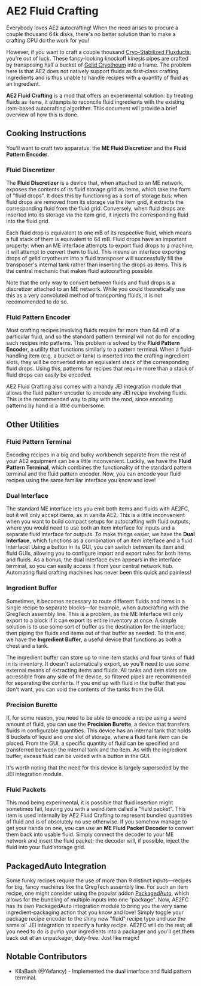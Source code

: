 # AE2 Fluid Crafting

Everybody loves AE2 autocrafting!
When the need arises to procure a couple thousand 64k disks, there's no better solution than to make a crafting CPU do the work for you!

However, if you want to craft a couple thousand [Cryo-Stabilized Fluxducts](https://ftb.gamepedia.com/Cryo-Stabilized_Fluxduct), you're out of luck.
These fancy-looking knockoff kinesis pipes are crafted by transposing half a bucket of [Gelid Cryotheum](https://ftb.gamepedia.com/Gelid_Cryotheum_(Thermal_Foundation)) into a frame.
The problem here is that AE2 does not natively support fluids as first-class crafting ingredients and is thus unable to handle recipes with a quantity of fluid as an ingredient.

**AE2 Fluid Crafting** is a mod that offers an experimental solution: by treating fluids as items, it attempts to reconcile fluid ingredients with the existing item-based autocrafting algorithm.
This document will provide a brief overview of how this is done.

## Cooking Instructions

You'll want to craft two apparatus: the **ME Fluid Discretizer** and the **Fluid Pattern Encoder**.

### Fluid Discretizer

The **Fluid Discretizer** is a device that, when attached to an ME network, exposes the contents of its fluid storage grid as items, which take the form of "fluid drops".
It does this by functioning as a sort of storage bus: when fluid drops are removed from its storage via the item grid, it extracts the corresponding fluid from the fluid grid.
Conversely, when fluid drops are inserted into its storage via the item grid, it injects the corresponding fluid into the fluid grid.

Each fluid drop is equivalent to one mB of its respective fluid, which means a full stack of them is equivalent to 64 mB.
Fluid drops have an important property: when an ME interface attempts to export fluid drops to a machine, it will attempt to convert them to fluid.
This means an interface exporting drops of gelid cryotheum into a fluid transposer will successfully fill the transposer's internal tank rather than inserting the drops as items.
This is the central mechanic that makes fluid autocrafting possible.

Note that the only way to convert between fluids and fluid drops is a discretizer attached to an ME network.
While you could theoretically use this as a very convoluted method of transporting fluids, it is not recomomended to do so.

### Fluid Pattern Encoder

Most crafting recipes involving fluids require far more than 64 mB of a particular fluid, and so the standard pattern terminal will not do for encoding such recipes into patterns.
This problem is solved by the **Fluid Pattern Encoder**, a utility that functions similarly to a pattern terminal.
When a fluid-handling item (e.g. a bucket or tank) is inserted into the crafting ingredient slots, they will be converted into an equivalent stack of the corresponding fluid drops.
Using this, patterns for recipes that require more than a stack of fluid drops can easily be encoded.

AE2 Fluid Crafting also comes with a handy JEI integration module that allows the fluid pattern encoder to encode any JEI recipe involving fluids.
This is the recommended way to play with the mod, since encoding patterns by hand is a little cumbersome.

## Other Utilities

### Fluid Pattern Terminal

Encoding recipes in a big and bulky workbench separate from the rest of your AE2 equipment can be a little inconvenient.
Luckily, we have the **Fluid Pattern Terminal**, which combines the functionality of the standard pattern terminal and the fluid pattern encoder.
Now, you can encode your fluid recipes using the same familiar interface you know and love!

### Dual Interface

The standard ME interface lets you emit both items and fluids with AE2FC, but it will only accept items, as in vanilla AE2.
This is a little inconvenient when you want to build compact setups for autocrafting with fluid outputs, where you would need to use both an item interface for inputs and a separate fluid interface for outputs.
To make things easier, we have the **Dual Interface**, which functions as a combination of an item interface and a fluid interface!
Using a button in its GUI, you can switch between its item and fluid GUIs, allowing you to configure import and export rules for both items and fluids.
As a bonus, the dual interface even appears in the interface terminal, so you can easily access it from your central network hub.
Automating fluid crafting machines has never been this quick and painless!

### Ingredient Buffer

Sometimes, it becomes necessary to route different fluids and items in a single recipe to separate blocks—for example, when autocrafting with the GregTech assembly line.
This is a problem, as the ME Interface will only export to a block if it can export its entire inventory at once.
A simple solution is to use some sort of buffer as the destination for the interface, then piping the fluids and items out of that buffer as needed.
To this end, we have the **Ingredient Buffer**, a useful device that functions as both a chest and a tank.

The ingredient buffer can store up to nine item stacks and four tanks of fluid in its inventory.
It doesn't automatically export, so you'll need to use some external means of extracting items and fluids.
All tanks and item slots are accessible from any side of the device, so filtered pipes are recommended for separating the contents.
If you end up with fluid in the buffer that you don't want, you can void the contents of the tanks from the GUI.

### Precision Burette

If, for some reason, you need to be able to encode a recipe using a weird amount of fluid, you can use the **Precision Burette**, a device that transfers fluids in configurable quantities.
This device has an internal tank that holds 8 buckets of liquid and one slot of storage, where a fluid tank item can be placed.
From the GUI, a specific quantity of fluid can be specified and transferred between the internal tank and the item.
As with the ingredient buffer, excess fluid can be voided with a button in the GUI.

It's worth noting that the need for this device is largely superseded by the JEI integration module.

### Fluid Packets

This mod being experimental, it is possible that fluid insertion might sometimes fail, leaving you with a weird item called a "fluid packet".
This item is used internally by AE2 Fluid Crafting to represent bundled quantities of fluid and is of absolutely no use otherwise.
If you somehow manage to get your hands on one, you can use an **ME Fluid Packet Decoder** to convert them back into usable fluid.
Simply connect the decoder to your ME network and insert the fluid packet; the decoder will, if possible, inject the fluid into your fluid storage grid.

## PackagedAuto Integration

Some funky recipes require the use of more than 9 distinct inputs—recipes for big, fancy machines like the GregTech assembly line.
For such an item recipe, one might consider using the popular addon [PackagedAuto](https://github.com/TheLMiffy1111/PackagedAuto), which allows for the bundling of multiple inputs into one "package".
Now, AE2FC has its own PackagedAuto integration module to bring you the very same ingredient-packaging action that you know and love!
Simply toggle your package recipe encoder to the shiny new "fluid" recipe type and use the same ol' JEI integration to specify a funky recipe.
AE2FC will do the rest; all you need to do is pump your ingredients into a packager and you'll get them back out at an unpackager, duty-free.
Just like magic!

## Notable Contributors

* KilaBash (@Yefancy) - Implemented the dual interface and fluid pattern terminal.
